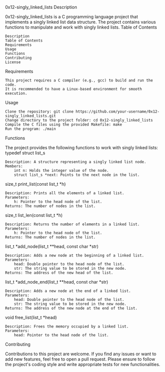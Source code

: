 0x12-singly_linked_lists
Description

0x12-singly_linked_lists is a C programming language project that implements a singly linked list data structure. The project contains various functions to manipulate and work with singly linked lists.
Table of Contents

    Description
    Table of Contents
    Requirements
    Usage
    Functions
    Contributing
    License

Requirements

    This project requires a C compiler (e.g., gcc) to build and run the code.
    It is recommended to have a Linux-based environment for smooth execution.

Usage

    Clone the repository: git clone https://github.com/your-username/0x12-singly_linked_lists.git
    Change directory to the project folder: cd 0x12-singly_linked_lists
    Compile the C files using the provided Makefile: make
    Run the program: ./main

Functions

The project provides the following functions to work with singly linked lists:
typedef struct list_s

    Description: A structure representing a singly linked list node.
    Members:
        int n: Holds the integer value of the node.
        struct list_s *next: Points to the next node in the list.

size_t print_list(const list_t *h)

    Description: Prints all the elements of a linked list.
    Parameters:
        h: Pointer to the head node of the list.
    Returns: The number of nodes in the list.

size_t list_len(const list_t *h)

    Description: Returns the number of elements in a linked list.
    Parameters:
        h: Pointer to the head node of the list.
    Returns: The number of nodes in the list.

list_t *add_node(list_t **head, const char *str)

    Description: Adds a new node at the beginning of a linked list.
    Parameters:
        head: Double pointer to the head node of the list.
        str: The string value to be stored in the new node.
    Returns: The address of the new head of the list.

list_t *add_node_end(list_t **head, const char *str)

    Description: Adds a new node at the end of a linked list.
    Parameters:
        head: Double pointer to the head node of the list.
        str: The string value to be stored in the new node.
    Returns: The address of the new node at the end of the list.

void free_list(list_t *head)

    Description: Frees the memory occupied by a linked list.
    Parameters:
        head: Pointer to the head node of the list.

Contributing

Contributions to this project are welcome. If you find any issues or want to add new features, feel free to open a pull request. Please ensure to follow the project's coding style and write appropriate tests for new functionalities.
